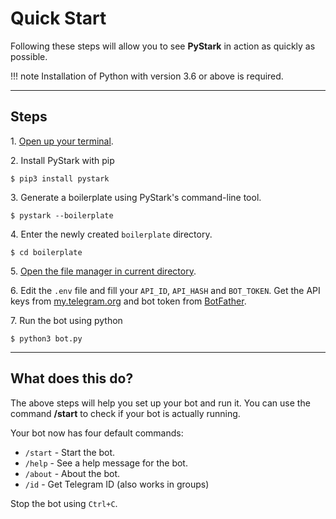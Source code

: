 # Quick Start

Following these steps will allow you to see **PyStark** in action as quickly as possible.

!!! note
    Installation of Python with version 3.6 or above is required.

---

## Steps

1\. [Open up your terminal](/meta/faqs#terminal).

2\. Install PyStark with pip

```shell
$ pip3 install pystark
```

3\. Generate a boilerplate using PyStark's command-line tool.

```shell
$ pystark --boilerplate
```

4\. Enter the newly created `boilerplate` directory.

```shell
$ cd boilerplate
```

5\. [Open the file manager in current directory](/meta/faqs#file-manager).

6\. Edit the ``.env`` file and fill your `API_ID`, `API_HASH` and `BOT_TOKEN`. Get the API keys from [my.telegram.org](https://my.telegram.org) and bot token from [BotFather](https://telegram.me/BotFather).

7\. Run the bot using python

```shell
$ python3 bot.py
```

---

## What does this do?

The above steps will help you set up your bot and run it. You can use the command **/start** to check if your bot is actually running.

Your bot now has four default commands:

- `/start` - Start the bot.
- `/help` - See a help message for the bot.
- `/about` - About the bot.
- `/id` - Get Telegram ID (also works in groups)


Stop the bot using `Ctrl+C`.
